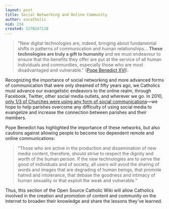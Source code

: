 ```yaml
---
layout: post
title: Social Networking and Online Community
author: oscatholic
nid: 234
created: 1270247128
---
```

<blockquote>
<p>&quot;New digital technologies are, indeed, bringing about fundamental shifts in patterns of communication and human relationships... <strong>These technologies are truly a gift to humanity</strong> and we must endeavour to ensure that the benefits they offer are put at the service of all human individuals and communities, especially those who are most disadvantaged and vulnerable.&quot; (<a href="http://www.vatican.va/holy_father/benedict_xvi/messages/communications/documents/hf_ben-xvi_mes_20090124_43rd-world-communications-day_en.html">Pope Benedict XVI</a>).</p>
</blockquote>
<p>Recognizing the importance of social networking and more advanced forms of communication that were only dreamed of fifty years ago, we Catholics must advance our evangelistic endeavors to the online realm, through Facebook, Twitter, other social media outlets, and wherever we go. In 2010, <a href="/blog/oscatholic/study-shows-23-churches">only 1/3 of Churches were using any form of social communications</a>&mdash;we hope to help parishes overcome any difficulty of using social media to evangelize and increase the connection between parishes and their members.</p>
<p>Pope Benedict has highlighted the importance of these networks, but also cautions against allowing people to become too dependent remote and online communications:</p>
<blockquote>
<p>&quot;Those who are active in the production and dissemination of new media content, therefore, should strive to respect the dignity and worth of the human person. If the new technologies are to serve the good of individuals and of society, all users will avoid the sharing of words and images that are degrading of human beings, that promote hatred and intolerance, that debase the goodness and intimacy of human sexuality or that exploit the weak and vulnerable.&quot;</p>
</blockquote>
<p>Thus, this section of the Open Source Catholic Wiki will allow Catholics involved in the creation and promotion of content and community on the Internet to broaden their knowledge and share the lessons they&#39;ve learned.</p>
